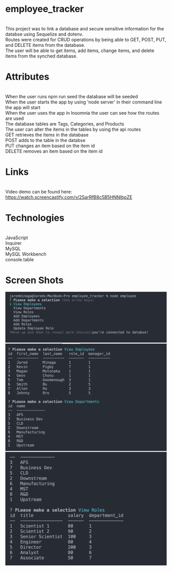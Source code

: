 # employee_tracker

<br> This project was to link a database and secure sensitive information for the databse using Sequelize and dotenv.
<br> Routes were created for CRUD operations by being able to GET, POST, PUT, and DELETE items from the database.
<br> The user will be able to get items, add items, change items, and delete items from the synched database.

# Attributes

<br> When the user runs npm run seed the database will be seeded
<br> When the user starts the app by using 'node server' in their command line the app will start
<br> When the user uses the app in Insomnia the user can see how the routes are used
<br> The database tables are Tags, Categories, and Products
<br> The user can alter the items in the tables by using the api routes
<br> GET retrieves the items in the database
<br> POST adds to the table in the databse
<br> PUT changes an item based on the item id
<br> DELETE removes an item based on the item id
  

# Links
<br> Video demo can be found here:
https://watch.screencastify.com/v/2SarRfB8c5B5HNNIbpZE

# Technologies

<br> JavaScript
<br> Inquirer
<br> MySQL
<br> MySQL Workbench
<br> console.table


# Screen Shots
![](img/1.png)
![](img/2.png)
![](img/3.png)
